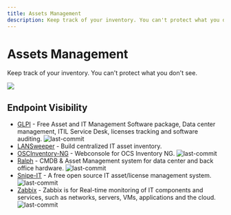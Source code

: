 ```yaml
---
title: Assets Management
description: Keep track of your inventory. You can't protect what you don't see.
---
```


# Assets Management

Keep track of your inventory. You can't protect what you don't see.

![](https://img.shields.io/badge/Tools%20%26%20Resources%20Available-6-757575?style=for-the-badge)

## Endpoint Visibility

* [GLPI](https://github.com/glpi-project/glpi) - Free Asset and IT Management Software package, Data center management, ITIL Service Desk, licenses tracking and software auditing. ![last-commit](https://img.shields.io/github/last-commit/glpi-project/glpi?style=flat)
* [LANSweeper](https://www.lansweeper.com/) - Build centralized IT asset inventory. 
* [OSCInventory-NG](https://github.com/OCSInventory-NG/OCSInventory-ocsreports) - Webconsole for OCS Inventory NG. ![last-commit](https://img.shields.io/github/last-commit/OCSInventory-NG/OCSInventory-ocsreports?style=flat)
* [Ralph](https://github.com/allegro/ralph) - CMDB & Asset Management system for data center and back office hardware. ![last-commit](https://img.shields.io/github/last-commit/allegro/ralph?style=flat)
* [Snipe-IT](https://github.com/snipe/snipe-it) - A free open source IT asset/license management system. ![last-commit](https://img.shields.io/github/last-commit/snipe/snipe-it?style=flat)
* [Zabbix](https://github.com/zabbix/zabbix) - Zabbix is for Real-time monitoring of IT components and services, such as networks, servers, VMs, applications and the cloud. ![last-commit](https://img.shields.io/github/last-commit/zabbix/zabbix?style=flat)